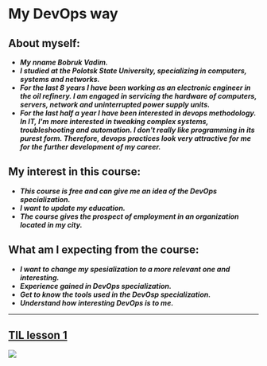 # My DevOps way
## About myself:
+ ___My nname Bobruk Vadim.___
+ ___I studied at the Polotsk State University, specializing in computers, systems and networks.___
+ ___For the last 8 years I have been working as an electronic engineer in the oil refinery. I am engaged in servicing the hardware of computers, servers, network and uninterrupted power supply units.___
+ ___For the last half a year I have been interested in devops methodology. In IT, I'm more interested in tweaking complex systems, troubleshooting and automation. I don't really like programming in its purest form. Therefore, devops practices look very attractive for me for the further development of my career.___

## My interest in this course:
+	___This course is free and can give me an idea of the DevOps specialization.___
+	___I want to update my education.___
+	___The course gives the prospect of employment in an organization located in my city.___

## What am I expecting from the course:
+	___I want to change my spesialization to a more relevant one and interesting.___
+	___Experience gained in DevOps specialization.___
+	___Get to know the tools used in the DevOsp specialization.___
+	___Understand how interesting DevOps is to me.___
---
[__TIL lesson 1__](https://github.com/Vadruk/And_DevOps_course/edit/main/les_1/README.md)
---
![](https://media-exp1.licdn.com/dms/image/C4E0BAQEGv9OdQdVajg/company-logo_200_200/0/1557826718801?e=2159024400&v=beta&t=jj5JVZexrbo0_4DVpsKr_zt4H8MwVmcuQaNtZWPaBMs)

